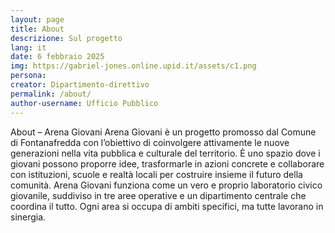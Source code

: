 ```yaml
---
layout: page
title: About
descrizione: Sul progetto
lang: it
date: 6 febbraio 2025
img: https://gabriel-jones.online.upid.it/assets/c1.png
persona: 
creator: Dipartimento-direttivo
permalink: /about/
author-username: Ufficio Pubblico
---
```

About – Arena Giovani
Arena Giovani è un progetto promosso dal Comune di Fontanafredda con l’obiettivo di coinvolgere attivamente le nuove generazioni nella vita pubblica e culturale del territorio. È uno spazio dove i giovani possono proporre idee, trasformarle in azioni concrete e collaborare con istituzioni, scuole e realtà locali per costruire insieme il futuro della comunità.
Arena Giovani funziona come un vero e proprio laboratorio civico giovanile, suddiviso in tre aree operative e un dipartimento centrale che coordina il tutto. Ogni area si occupa di ambiti specifici, ma tutte lavorano in sinergia.
